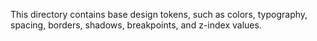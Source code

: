 This directory contains base design tokens, such as colors, typography, spacing, borders, shadows, breakpoints, and z-index values.